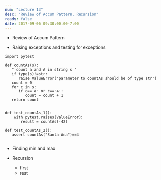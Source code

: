 ```yaml
---
num: "Lecture 13"
desc: "Review of Accum Pattern, Recursion"
ready: false
date: 2017-09-06 09:30:00.00-7:00
---
```


* Review of Accum Pattern

* Raising exceptions and testing for exceptions

```
import pytest

def countAs(s):
   " count a and A in string s "
   if type(s)!=str:
      raise ValueError('parameter to countAs should be of type str')
   count = 0
   for c in s:
      if c=='a' or c=='A':
         count = count + 1
   return count


def test_countAs_1():
    with pytest.raises(ValueError):
       result = countAs(-42)
       
def test_countAs_2():
   assert countAs("Santa Ana")==4


```


* Finding min and max

* Recursion

   * first 
   * rest
